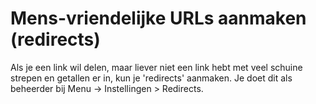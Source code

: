 # Mens-vriendelijke URLs aanmaken (redirects)

Als je een link wil delen, maar liever niet een link hebt met veel schuine strepen en getallen er in, kun je 'redirects' aanmaken. Je doet dit als beheerder bij Menu -&gt; Instellingen &gt; Redirects.
